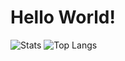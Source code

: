 # Hello World!
![Stats](https://github-readme-stats.vercel.app/api?username=d-neto&hide=contribs,prs)
![Top Langs](https://github-readme-stats.vercel.app/api/top-langs/?username=d-neto&layout=compact)
